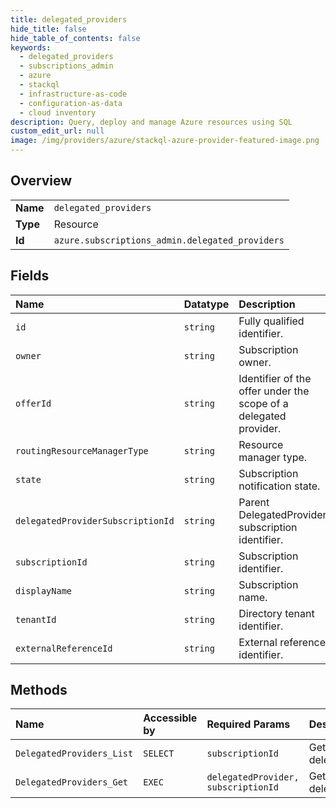 ```yaml
---
title: delegated_providers
hide_title: false
hide_table_of_contents: false
keywords:
  - delegated_providers
  - subscriptions_admin
  - azure    
  - stackql
  - infrastructure-as-code
  - configuration-as-data
  - cloud inventory
description: Query, deploy and manage Azure resources using SQL
custom_edit_url: null
image: /img/providers/azure/stackql-azure-provider-featured-image.png
---
```

  
    

## Overview
<table><tbody>
<tr><td><b>Name</b></td><td><code>delegated_providers</code></td></tr>
<tr><td><b>Type</b></td><td>Resource</td></tr>
<tr><td><b>Id</b></td><td><code>azure.subscriptions_admin.delegated_providers</code></td></tr>
</tbody></table>

## Fields
| Name | Datatype | Description |
|:-----|:---------|:------------|
| `id` | `string` | Fully qualified identifier. |
| `owner` | `string` | Subscription owner. |
| `offerId` | `string` | Identifier of the offer under the scope of a delegated provider. |
| `routingResourceManagerType` | `string` | Resource manager type. |
| `state` | `string` | Subscription notification state. |
| `delegatedProviderSubscriptionId` | `string` | Parent DelegatedProvider subscription identifier. |
| `subscriptionId` | `string` | Subscription identifier. |
| `displayName` | `string` | Subscription name. |
| `tenantId` | `string` | Directory tenant identifier. |
| `externalReferenceId` | `string` | External reference identifier. |
## Methods
| Name | Accessible by | Required Params | Description |
|:-----|:--------------|:----------------|:------------|
| `DelegatedProviders_List` | `SELECT` | `subscriptionId` | Get the list of delegatedProviders. |
| `DelegatedProviders_Get` | `EXEC` | `delegatedProvider, subscriptionId` | Get the specified delegated provider. |
